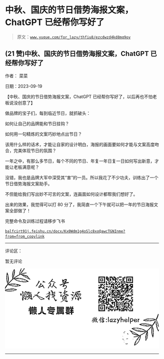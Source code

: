 # 中秋、国庆的节日借势海报文案，ChatGPT 已经帮你写好了

> 原文：[`www.yuque.com/for_lazy/thfiu8/ezcdwzd4kd8mq9ov`](https://www.yuque.com/for_lazy/thfiu8/ezcdwzd4kd8mq9ov)

## (21 赞)中秋、国庆的节日借势海报文案，ChatGPT 已经帮你写好了

作者： 菜菜

日期：2023-09-19

【中秋、国庆的节日借势海报文案，ChatGPT 已经帮你写好了，以后再也不怕老板说没创意了】

做品牌的宝子们，每到临近节日，就抓破头：

如何让自己的品牌能和节日挂钩？

如何用一句精炼的文案巧妙地点出节日？

该用什么样的话术，才能让自家的设计明白，海报的画面要如何才能与文案高度吻合，完美体现节日的氛围？

一年之中，有那么多节日，每个不同的节日、年复一年日复一日如何写出新意，才能让老板满意呢？

没错，我也是品牌大军中深受其“害”的一员。所以我花了不少功夫，训练出了一个节日借势海报文案助手。

不但能给我们写出妙不可言的文案，连画面如何设计都帮我们想好了。

出来的效果，我觉得可以打 80 分了，我简直一个下午就可以把一年的节日海报文案全部做了！

完整命令及训练过程请移步飞书

[`balfcirt91j.feishu.cn/docx/Kx0Wdm1g4oSlc8xoQawcTGNInme?from=from_copylink`](https://balfcirt91j.feishu.cn/docx/Kx0Wdm1g4oSlc8xoQawcTGNInme?from=from_copylink)

* * *

评论区：

暂无评论

![](img/1c37d505930596d12a88ab23e11aa07a.png)

* * *